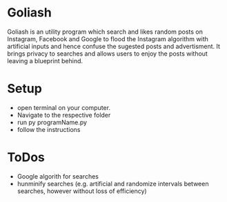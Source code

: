 # Goliash
Goliash is an utility program which search and likes random posts on Instagram, Facebook and Google to flood the Instagram algorithm with artificial inputs and hence confuse the sugested posts and advertisment. It brings privacy to searches and allows users to enjoy the posts without leaving a blueprint behind.

# Setup
- open terminal on your computer.
- Navigate to the respective folder
- run py programName.py
- follow the instructions 

# ToDos 
- Google algorith for searches
- hunminify searches (e.g. artificial and randomize intervals between searches, however without loss of efficiency)


